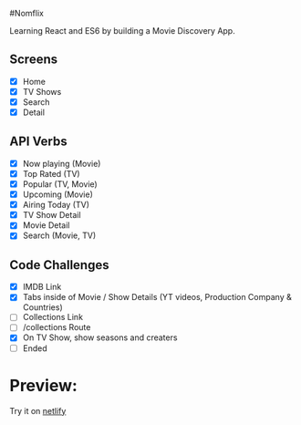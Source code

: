 #Nomflix

Learning React and ES6 by building a Movie Discovery App.

## Screens

- [x] Home
- [x] TV Shows
- [x] Search
- [x] Detail

## API Verbs

- [x] Now playing (Movie)
- [x] Top Rated (TV)
- [x] Popular (TV, Movie)
- [x] Upcoming (Movie)
- [x] Airing Today (TV)
- [x] TV Show Detail
- [x] Movie Detail
- [x] Search (Movie, TV)

## Code Challenges

- [x] IMDB Link
- [x] Tabs inside of Movie / Show Details (YT videos, Production Company & Countries)
- [ ] Collections Link
- [ ] /collections Route
- [x] On TV Show, show seasons and creaters
- [ ] Ended

# Preview:

Try it on [netlify](https://stupefied-bardeen-a574a2.netlify.app/)
